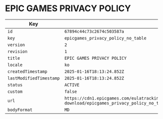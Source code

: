 # EPIC GAMES PRIVACY POLICY

| Key | Value |
| --- | ----- |
| `id` | `67894c44c73c2674c503587a` |
| `key` | `epicgames_privacy_policy_no_table` |
| `version` | `2` |
| `revision` | `1` |
| `title` | `EPIC GAMES PRIVACY POLICY` |
| `locale` | `ko` |
| `createdTimestamp` | `2025-01-16T18:13:24.852Z` |
| `lastModifiedTimestamp` | `2025-01-16T18:13:24.852Z` |
| `status` | `ACTIVE` |
| `custom` | `false` |
| `url` | `https://cdn1.epicgames.com/eulatracking-download/epicgames_privacy_policy_no_table/ko/v2/r1/22c6f303c49343f6ab26807e7f70c1e1.pdf` |
| `bodyFormat` | `MD` |
